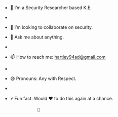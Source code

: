 ### 
- 🔭 I’m a Security Researcher based K.E.
- 
- 👯 I’m looking to collaborate on security.

 - 💬 Ask me about anything.
 - 
- 📫 How to reach me: hartley94ad@gmail.com
- 
- 😄 Pronouns: Any with Respect.
- 
- ⚡ Fun fact: Would ❤ to do this again at a chance.

                  
                  🚀
